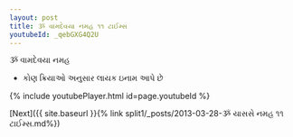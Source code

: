 ```yaml
---
layout: post
title: ૐ વામદેવયા નમહ ૧૧ ટાઈમ્સ
youtubeId: _qebGXG4Q2U
---
```

 
 
 ૐ વામદેવયા નમહ  
 
 -  કોણ ક્રિયાઓ અનુસાર લાયક ઇનામ આપે છે 
 
  
 
  
 
 
 
 
 
 


{% include youtubePlayer.html id=page.youtubeId %}
 
[Next]({{ site.baseurl }}{% link  split1/_posts/2013-03-28-ૐ યાસસે નમહ ૧૧ ટાઈમ્સ.md%})
 
